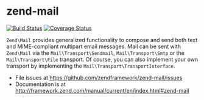 # zend-mail

[![Build Status](https://secure.travis-ci.org/zendframework/zend-mail.svg?branch=master)](https://secure.travis-ci.org/zendframework/zend-mail)
[![Coverage Status](https://coveralls.io/repos/zendframework/zend-mail/badge.svg?branch=master)](https://coveralls.io/r/zendframework/zend-mail?branch=master)

`Zend\Mail` provides generalized functionality to compose and send both text and
MIME-compliant multipart email messages. Mail can be sent with `Zend\Mail` via
the `Mail\Transport\Sendmail`, `Mail\Transport\Smtp` or the `Mail\Transport\File`
transport. Of course, you can also implement your own transport by implementing
the `Mail\Transport\TransportInterface`.


- File issues at https://github.com/zendframework/zend-mail/issues
- Documentation is at http://framework.zend.com/manual/current/en/index.html#zend-mail

